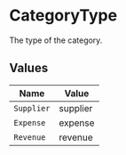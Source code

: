 # CategoryType

The type of the category.


## Values

| Name       | Value      |
| ---------- | ---------- |
| `Supplier` | supplier   |
| `Expense`  | expense    |
| `Revenue`  | revenue    |